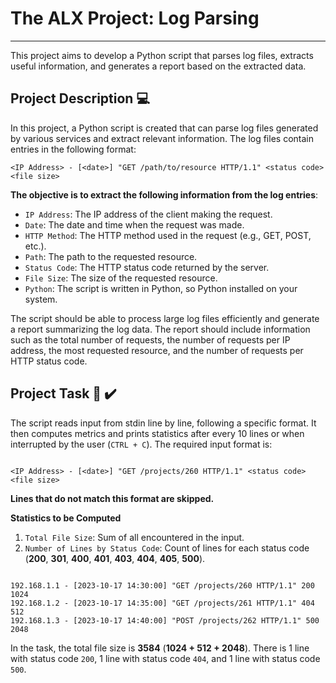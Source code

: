 # The ALX Project: Log Parsing
-----------

This project aims to develop a Python script that parses log files, 
extracts useful information, and generates a report based on the extracted data.

## Project Description :computer:

In this project, a Python script is created that can parse log files generated by various services 
and extract relevant information. The log files contain entries in the following format:


```
<IP Address> - [<date>] "GET /path/to/resource HTTP/1.1" <status code> <file size>

```

__The objective is to extract the following information from the log entries__:

- `IP Address`: The IP address of the client making the request.
- `Date`: The date and time when the request was made.
- `HTTP Method`: The HTTP method used in the request (e.g., GET, POST, etc.).
- `Path`: The path to the requested resource.
- `Status Code`: The HTTP status code returned by the server.
- `File Size`: The size of the requested resource.
- `Python`: The script is written in Python, so Python installed on your system.


The script should be able to process large log files efficiently 
and generate a report summarizing the log data. 
The report should include information such as the total number of requests, 
the number of requests per IP address, the most requested resource, 
and the number of requests per HTTP status code.


## Project Task :briefcase: :heavy_check_mark:

The script reads input from stdin line by line, following a specific format. 
It then computes metrics and prints statistics after every 10 lines 
or when interrupted by the user (`CTRL + C`). The required input format is:

```

<IP Address> - [<date>] "GET /projects/260 HTTP/1.1" <status code> <file size>

```

__Lines that do not match this format are skipped.__

__Statistics to be Computed__

1) `Total File Size`: Sum of all <file size> encountered in the input.
2) `Number of Lines by Status Code`: Count of lines for each status code 
(__200__, __301__, __400__, __401__, __403__, __404__, __405__, __500__).

```

192.168.1.1 - [2023-10-17 14:30:00] "GET /projects/260 HTTP/1.1" 200 1024
192.168.1.2 - [2023-10-17 14:35:00] "GET /projects/261 HTTP/1.1" 404 512
192.168.1.3 - [2023-10-17 14:40:00] "POST /projects/262 HTTP/1.1" 500 2048

```

In the task, the total file size is __3584__ (__1024 + 512 + 2048__). 
There is 1 line with status code `200`, 
1 line with status code `404`, 
and 1 line with status code `500`.
